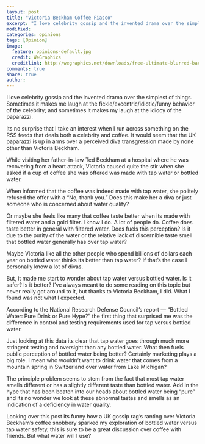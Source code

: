 ```yaml
---
layout: post
title: "Victoria Beckham Coffee Fiasco"
excerpt: "I love celebrity gossip and the invented drama over the simplest of things. Sometimes it makes me laugh at the fickle/excentric/idiotic/funny behavior of the celebrity; and sometimes it makes my laugh at the idiocy of the paparazzi."
modified: 
categories: opinions
tags: [Opinion]
image:
  feature: opinions-default.jpg
  credit: WeGraphics
  creditlink: http://wegraphics.net/downloads/free-ultimate-blurred-background-pack/
comments: true
share: true
author: 
---
```

I love celebrity gossip and the invented drama over the simplest of things. Sometimes it makes me laugh at the fickle/excentric/idiotic/funny behavior of the celebrity; and sometimes it makes my laugh at the idiocy of the paparazzi.

Its no surprise that I take an interest when I run across something on the RSS feeds that deals both a celebrity and coffee. It would seem that the UK paparazzi is up in arms over a perceived diva transgression made by none other than Victoria Beckham.

While visiting her father-in-law Ted Beckham at a hospital where he was recovering from a heart attack, Victoria caused quite the stir when she asked if a cup of coffee she was offered was made with tap water or bottled water.

When informed that the coffee was indeed made with tap water, she politely refused the offer with a “No, thank you.” Does this make her a diva or just someone who is concerned about water quality?

Or maybe she feels like many that coffee taste better when its made with filtered water and a gold filter. I know I do. A lot of people do. Coffee does taste better in general with filtered water. Does fuels this perception? Is it due to the purity of the water or the relative lack of discernible taste smell that bottled water generally has over tap water?

Maybe Victoria like all the other people who spend billions of dollars each year on bottled water thinks its better than tap water? If that’s the case I personally know a lot of divas.

But, it made me start to wonder about tap water versus bottled water. Is it safer? Is it better? I’ve always meant to do some reading on this topic but never really got around to it, but thanks to Victoria Beckham, I did. What I found was not what I expected.

According to the National Research Defense Council’s report — “Bottled Water: Pure Drink or Pure Hype?” the first thing that surprised me was the difference in control and testing requirements used for tap versus bottled water.

Just looking at this data its clear that tap water goes through much more stringent testing and oversight than any bottled water. What then fuels public perception of bottled water being better? Certainly marketing plays a big role. I mean who wouldn’t want to drink water that comes from a mountain spring in Switzerland over water from Lake Michigan?

The principle problem seems to stem from the fact that most tap water smells different or has a slightly different taste than bottled water. Add in the hype that has been beaten into our heads about bottled water being “pure” and its no wonder we look at these abnormal tastes and smells as an indication of a deficiency in water quality.

Looking over this post its funny how a UK gossip rag’s ranting over Victoria Beckham’s coffee snobbery sparked my exploration of bottled water versus tap water safety, this is sure to be a great discussion over coffee with friends. But what water will I use?